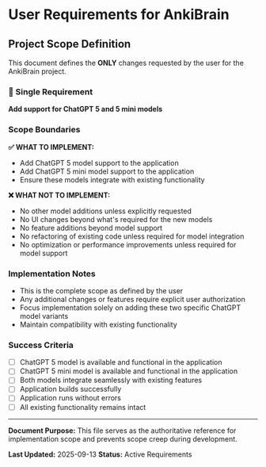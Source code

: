 # User Requirements for AnkiBrain

## Project Scope Definition

This document defines the **ONLY** changes requested by the user for the AnkiBrain project.

### 🎯 Single Requirement

**Add support for ChatGPT 5 and 5 mini models**

### Scope Boundaries

**✅ WHAT TO IMPLEMENT:**
- Add ChatGPT 5 model support to the application
- Add ChatGPT 5 mini model support to the application
- Ensure these models integrate with existing functionality

**❌ WHAT NOT TO IMPLEMENT:**
- No other model additions unless explicitly requested
- No UI changes beyond what's required for the new models
- No feature additions beyond model support
- No refactoring of existing code unless required for model integration
- No optimization or performance improvements unless required for model support

### Implementation Notes

- This is the complete scope as defined by the user
- Any additional changes or features require explicit user authorization
- Focus implementation solely on adding these two specific ChatGPT model variants
- Maintain compatibility with existing functionality

### Success Criteria

- [ ] ChatGPT 5 model is available and functional in the application
- [ ] ChatGPT 5 mini model is available and functional in the application
- [ ] Both models integrate seamlessly with existing features
- [ ] Application builds successfully
- [ ] Application runs without errors
- [ ] All existing functionality remains intact

---

**Document Purpose:** This file serves as the authoritative reference for implementation scope and prevents scope creep during development.

**Last Updated:** 2025-09-13
**Status:** Active Requirements